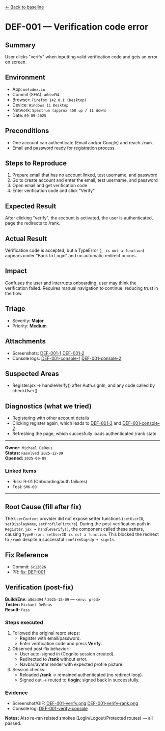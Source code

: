 [← Back to baseline](../baseline.md)

# DEF-001 — Verification code error

## Summary  
User clicks "verify" when inputting valid verification code and gets an error on screen.

## Environment  
- App: `melodex.io`  
- Commit (SHA): `a0dad94`  
- Browser: `Firefox 142.0.1 (Desktop)`
- Device: `Windows 11 Desktop`  
- Network: `Spectrum (approx 450 up / 11 down)`  
- Date: `09-09-2025`   

## Preconditions  
- One account can authenticate (Email and/or Google) and reach `/rank`.
- Email and password ready for registration process.

## Steps to Reproduce  
1. Prepare email that has no account linked, test username, and password
2. Go to create account and enter the email, test username, and password
3. Open email and get verification code
4. Enter verification code and click "Verify"

## Expected Result  
After clicking "verify", the account is activated, the user is authenticated, page the redirects to /rank.

## Actual Result  
Verification code is accepted, but a TypeError (`_ is not a function`) appears under “Back to Login” and no automatic redirect occurs.

## Impact  
Confuses the user and interrupts onboarding; user may think the verification failed. Requires manual navigation to continue, reducing trust in the flow.

## Triage  
- Severity: **Major**  
- Priority: **Medium**  

## Attachments  
- Screenshots: [DEF-001-1](../evidence/DEF-001-1.png)  [DEF-001-2](../evidence/DEF-000-2.png)
- Console logs: [DEF-001-console-1](../evidence/DEF-001-console-1.png)  [DEF-001-console-2](../evidence/DEF-001-console-2.png)

## Suspected Areas  
- Register.jsx → handleVerify() after Auth.signIn, and any code called by checkUser()

## Diagnostics (what we tried)  
- Registering with other account details
- Clicking register again, which leads to [DEF-001-2](../evidence/DEF-000-2.png) and [DEF-001-console-2](../evidence/DEF-001-console-2.png)
- Refreshing the page, which succesfully loads authenticated /rank state

---

**Owner:** `Michael DeReus`  
**Status:** `Resolved 2025-12-09`  
**Opened:** `2025-09-09`  

### Linked Items  
- Risk: R-01 (Onboarding/auth failures)
- Test: `SMK-00`  

---

## Root Cause (fill after fix)  
The `UserContext` provider did not expose setter functions (`setUserID`, `setDisplayName`, `setProfilePicture`). During the post-verification path in `Register.jsx → handleVerify()`, the component called these setters, causing `TypeError: setUserID is not a function`. This blocked the redirect to `/rank` despite a successful `confirmSignUp + signIn`.

## Fix Reference  
- Commit: `6c12626`
- PR: [fix: DEF-001](https://github.com/michadereus/Melodex/pull/2)

## Verification (post-fix)

**Build/Env:** `a0dad94` / `2025-12-09` — `<env: prod>`  
**Tester:** `Michael DeReus`  
**Result:** `Pass`

### Steps executed
1. Followed the original repro steps:
   - Register with email/password.
   - Enter verification code and press **Verify**.
2. Observed post-fix behavior:
   - User auto-signed in (Cognito session created).
   - Redirected to **/rank** without error.
   - Navbar/avatar render with expected profile picture.
3. Session checks:
   - Reloaded **/rank** → remained authenticated (no redirect loop).
   - Signed out → routed to **/login**; signed back in successfully.

### Evidence
- Screenshot/GIF: [DEF-001-verify.png](../evidence/DEF-001-verify.png) [DEF-001-verify-rank.png](../evidence/DEF-001-verify-rank.png)
- Console log: [DEF-001-verify-console](../evidence/DEF-001-verify-console.txt)

**Notes:** Also re-ran related smokes (Login/Logout/Protected routes) — all passed.
